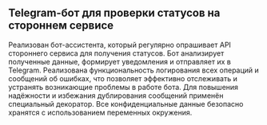 ## Telegram-бот для проверки статусов на стороннем сервисе

Реализован бот-ассистента, который регулярно опрашивает API стороннего сервиса для получения статусов. Бот анализирует полученные данные, формирует уведомления и отправляет их в Telegram. Реализована функциональность логирования всех операций и сообщений об ошибках, что позволяет эффективно отслеживать и устранять возникающие проблемы в работе бота. Для повышения надёжности и избежания дублирования сообщений применён специальный декоратор. Все конфиденциальные данные безопасно хранятся с использованием переменных окружения.
